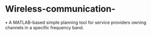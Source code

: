 # Wireless-communication-
•	A MATLAB-based simple planning tool for service providers owning channels in a specific frequency band.
